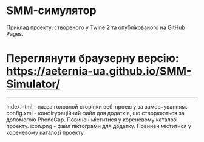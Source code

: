 # SMM-симулятор
Приклад проекту, створеного у Twine 2 та опублікованого на GitHub Pages.
# Переглянути браузерну версію: https://aeternia-ua.github.io/SMM-Simulator/

---
index.html - назва головной сторінки веб-проекту за замовчуванням.
config.xml - конфігураційний файл для додатків, що створюються за допомогою PhoneGap. Повинен міститися у кореневому каталозі проекту.
icon.png - файл піктограми для додатку. Повинен міститися у кореневому каталозі проекту.
